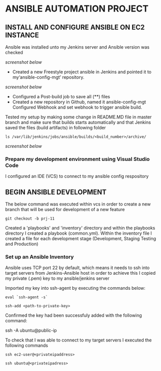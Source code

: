 # __ANSIBLE AUTOMATION PROJECT__

## INSTALL AND CONFIGURE ANSIBLE ON EC2 INSTANCE

Ansible was installed unto my Jenkins server and Ansible version was checked

*screenshot below*

- Created a new Freestyle project ansible in Jenkins and pointed it to my‘ansible-config-mgt’ repository.

*screenshot below*
- Configured a Post-build job to save all (**) files
- Created a new repository in Github, named it ansible-config-mgt 
Configured Webhook and set webhook to trigger ansible build.

Tested my setup by making some change in README.MD file in master branch and make sure that  builds starts automatically and that Jenkins saved the files (build artifacts) in following folder

```
ls /var/lib/jenkins/jobs/ansible/builds/<build_number>/archive/
```

*screenshot below*

### Prepare my development environment using Visual Studio Code

I configured an IDE (VCS) to connect to my ansible config respository

## BEGIN ANSIBLE DEVELOPMENT

The below command was executed within vcs in order to create a new branch that will be used for development of a new feature

```
git checkout -b prj-11
```

Created a 'playbooks' and 'inventory' directory and within the playbooks directory I created a playbook (common.yml). Within the inventory file I created a file for each development stage (Development, Staging Testing and Production)

### Set up an Ansible Inventory

 Ansible uses TCP port 22 by default, which means it needs to ssh into target servers from Jenkins-Ansible host  in order to achieve this I copied my private (.pem) key to my ansible/jenkins server

Imported my key into ssh-agent by executing the commands below:

```
eval `ssh-agent -s`

ssh-add <path-to-private-key>
```

Confirmed the key had been successfuly added with the following command:

ssh -A ubuntu@public-ip

To check that I was able to connect to my target servers I executed the following commands

```
ssh ec2-user@<privateipaddress>

ssh ubuntu@<privateipadress>
```